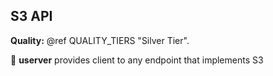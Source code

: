 ## S3 API

**Quality:** @ref QUALITY_TIERS "Silver Tier".

🐙 **userver** provides client to any endpoint that implements S3
